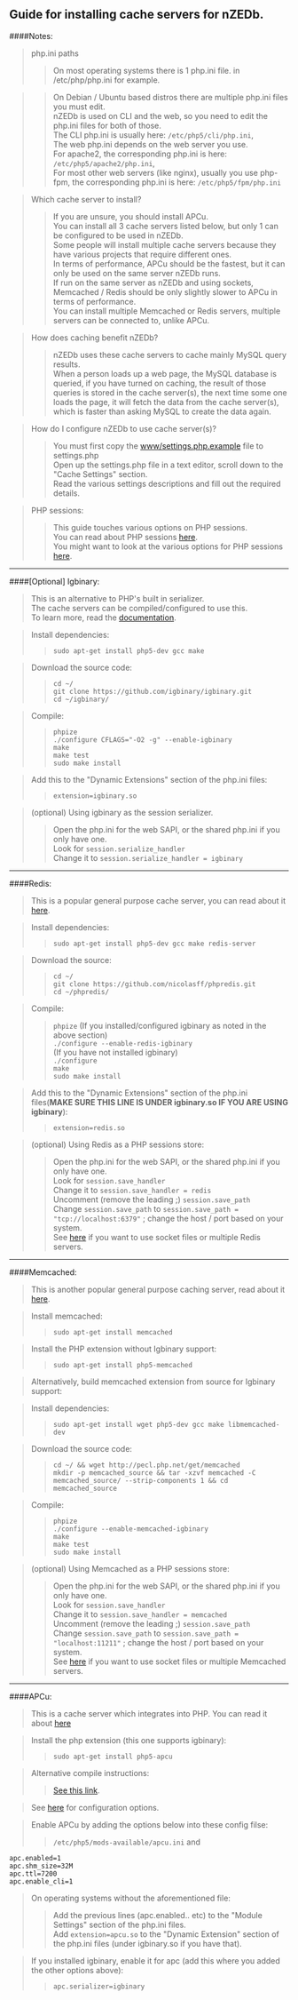 Guide for installing cache servers for nZEDb.
-
####Notes:

>php.ini paths
>>On most operating systems there is 1 php.ini file. in /etc/php/php.ini for example.

>>On Debian / Ubuntu based distros there are multiple php.ini files you must edit.  
>>nZEDb is used on CLI and the web, so you need to edit the php.ini files for both of those.  
>>The CLI php.ini is usually here: `/etc/php5/cli/php.ini`,  
>>The web php.ini depends on the web server you use.  
>>For apache2, the corresponding php.ini is here: `/etc/php5/apache2/php.ini`,  
>>For most other web servers (like nginx), usually you use php-fpm, the corresponding php.ini is here: `/etc/php5/fpm/php.ini`

>Which cache server to install?
>>If you are unsure, you should install APCu.  
>>You can install all 3 cache servers listed below, but only 1 can be configured to be used in nZEDb.  
>>Some people will install multiple cache servers because they have various projects that require different ones.  
>>In terms of performance, APCu should be the fastest, but it can only be used on the same server nZEDb runs.  
>>If run on the same server as nZEDb and using sockets, Memcached / Redis should be only slightly slower to APCu in terms of performance.  
>>You can install multiple Memcached or Redis servers, multiple servers can be connected to, unlike APCu.

>How does caching benefit nZEDb?
>>nZEDb uses these cache servers to cache mainly MySQL query results.  
>>When a person loads up a web page, the MySQL database is queried, if you have turned on caching, the result of those queries is stored in the cache server(s), the next time some one loads the page, it will fetch the data from the cache server(s), which is faster than asking MySQL to create the data again.

>How do I configure nZEDb to use cache server(s)?
>>You must first copy the [www/settings.php.example](https://github.com/nZEDb/nZEDb/blob/master/www/settings.php.example) file to settings.php  
>>Open up the settings.php file in a text editor, scroll down to the "Cache Settings" section.  
>>Read the various settings descriptions and fill out the required details.

>PHP sessions:
>>This guide touches various options on PHP sessions.  
>>You can read about PHP sessions [here](https://php.net/manual/en/features.sessions.php).  
>>You might want to look at the various options for PHP sessions [here](https://php.net/manual/en/session.configuration.php#ini.session.serialize-handler).

---

####[Optional] Igbinary:
>This is an alternative to PHP's built in serializer.  
>The cache servers can be compiled/configured to use this.  
>To learn more, read the [documentation](https://github.com/igbinary/igbinary/blob/master/README.md).

>Install dependencies:
>>`sudo apt-get install php5-dev gcc make`

>Download the source code:
>>`cd ~/`  
>>`git clone https://github.com/igbinary/igbinary.git`  
>>`cd ~/igbinary/`

>Compile:
>>`phpize`  
>>`./configure CFLAGS="-O2 -g" --enable-igbinary`  
>>`make`  
>>`make test`  
>>`sudo make install`

>Add this to the "Dynamic Extensions" section of the php.ini files:
>>`extension=igbinary.so`

>(optional) Using igbinary as the session serializer.
>>Open the php.ini for the web SAPI, or the shared php.ini if you only have one.  
>>Look for `session.serialize_handler`  
>>Change it to `session.serialize_handler = igbinary`  

---

####Redis:
>This is a popular general purpose cache server, you can read about it [here](http://redis.io/topics/introduction).

>Install dependencies:
>>`sudo apt-get install php5-dev gcc make redis-server`

>Download the source:
>>`cd ~/`  
>>`git clone https://github.com/nicolasff/phpredis.git`  
>>`cd ~/phpredis/`

>Compile:
>>`phpize`
>>(If you installed/configured igbinary as noted in the above section)  
>>`./configure --enable-redis-igbinary`  
>>(If you have not installed igbinary)  
>>`./configure`  
>>`make`  
>>`sudo make install`

>Add this to the "Dynamic Extensions" section of the php.ini files(**MAKE SURE THIS LINE IS UNDER igbinary.so IF YOU ARE USING igbinary**):
>>`extension=redis.so`

>(optional) Using Redis as a PHP sessions store:
>>Open the php.ini for the web SAPI, or the shared php.ini if you only have one.  
>>Look for `session.save_handler`  
>>Change it to `session.save_handler = redis`  
>>Uncomment (remove the leading ;) `session.save_path`  
>>Change `session.save_path` to `session.save_path = "tcp://localhost:6379"` ; change the host / port based on your system.  
>>See [here](https://github.com/phpredis/phpredis#php-session-handler) if you want to use socket files or multiple Redis servers.

---

####Memcached:
>This is another popular general purpose caching server, read about it [here](http://memcached.org/about).

>Install memcached:
>>`sudo apt-get install memcached`

>Install the PHP extension without Igbinary support:
>>`sudo apt-get install php5-memcached`

>Alternatively, build memcached extension from source for Igbinary support:

>Install dependencies:
>>`sudo apt-get install wget php5-dev gcc make libmemcached-dev`

>Download the source code:
>>`cd ~/ && wget http://pecl.php.net/get/memcached`  
>>`mkdir -p memcached_source && tar -xzvf memcached -C memcached_source/ --strip-components 1 && cd memcached_source`

>Compile:
>>`phpize`  
>>`./configure --enable-memcached-igbinary`  
>>`make`  
>>`make test`  
>>`sudo make install`

>(optional) Using Memcached as a PHP sessions store:
>>Open the php.ini for the web SAPI, or the shared php.ini if you only have one.  
>>Look for `session.save_handler`  
>>Change it to `session.save_handler = memcached`  
>>Uncomment (remove the leading ;) `session.save_path`  
>>Change `session.save_path` to `session.save_path = "localhost:11211"` ; change the host / port based on your system.  
>>See [here](https://php.net/manual/en/memcached.sessions.php#112439) if you want to use socket files or multiple Memcached servers.

---

####APCu:
>This is a cache server which integrates into PHP. You can read it about [here](https://github.com/krakjoe/apcu#apcu)

>Install the php extension (this one supports igbinary):
>>`sudo apt-get install php5-apcu`

>Alternative compile instructions:
>>[See this link](https://github.com/krakjoe/apcu/blob/simplify/INSTALL#L13).

>See [here](https://php.net/manual/en/apc.configuration.php) for configuration options.

>Enable APCu by adding the options below into these config filse:
>>`/etc/php5/mods-available/apcu.ini` and 

    apc.enabled=1
    apc.shm_size=32M
    apc.ttl=7200
    apc.enable_cli=1
    
>On operating systems without the aforementioned file:
>>Add the previous lines (apc.enabled.. etc) to the "Module Settings" section of the php.ini files.  
>>Add `extension=apcu.so` to the "Dynamic Extension" section of the php.ini files (under igbinary.so if you have that).

>If you installed igbinary, enable it for apc (add this where you added the other options above):
>>`apc.serializer=igbinary`
